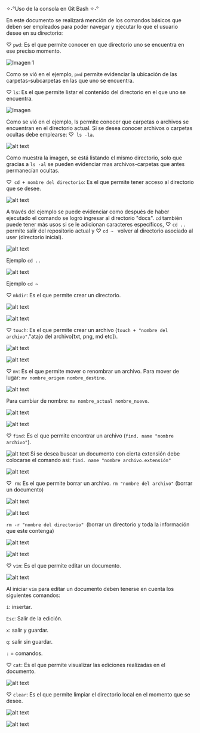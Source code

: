 ✧˖°Uso de la consola en Git Bash ✧˖°

En este documento se realizará mención de los comandos básicos que deben ser empleados para poder navegar y ejecutar lo que el usuario desee en su directorio:

♡ `pwd`: Es el que permite conocer en que directorio uno se encuentra en ese preciso momento.

![Imagen 1](../images/image-1.png)

Como se vió en el ejemplo, `pwd` permite evidenciar la ubicación de las carpetas-subcarpetas en las que uno se encuentra.

♡ `ls`: Es el que permite listar el contenido del directorio en el que uno se encuentra.

![Imagen](../images/image.png)

Como se vió en el ejemplo, ls permite conocer que carpetas o archivos se encuentran en el directorio actual.
Si se desea conocer archivos o carpetas ocultas debe emplearse: ♡` ls -la`.

![alt text](../images/image-2.png)

Como muestra la imagen, se está listando el mismo directorio, solo que gracias a `ls -al` se pueden evidenciar mas archivos-carpetas que antes permanecían ocultas.

♡` cd + nombre del directorio`: Es el que permite tener acceso al directorio que se desee.

![alt text](../images/image-3.png)

A través del ejemplo se puede evidenciar como después de haber ejecutado el comando se logró ingresar al directorio "docs".
`cd` también puede tener más usos si se le adicionan caracteres específicos, ♡ `cd .. `permite salir del repositorio actual y ♡ `cd ~ ` volver al directorio asociado al user (directorio inicial).

![alt text](../images/image-4.png)

Ejemplo `cd ..`

![alt text](../images/image-5.png)

Ejemplo `cd ~ `

♡ `mkdir`: Es el que permite crear un directorio.

![alt text](../images/image-6.png)

![alt text](../images/image-7.png)

♡ `touch`: Es el que permite crear un archivo (`touch + "nombre del archivo"`."atajo del archivo[txt, png, md etc]).

![alt text](../images/image-8.png)

![alt text](../images/image-9.png)

♡ `mv`: Es el que permite mover o renombrar un archivo.
Para mover de lugar: `mv nombre_origen nombre_destino`.

![alt text](../images/image-12.png)

Para cambiar de nombre: `mv nombre_actual nombre_nuevo`.

![alt text](../images/image-10.png)

![alt text](../images/image-11.png)

♡ `find`: Es el que permite encontrar un archivo (`find. name "nombre archivo"`).

![alt text](../images/image-13.png)
Si se desea buscar un documento con  cierta extensión debe colocarse el comando así: `find. name "nombre archivo.extensión"`

![alt text](../images/image-14.png)

♡` rm`: Es el que permite borrar un archivo.
`rm "nombre del archivo"` (borrar un documento)

![alt text](../images/image-15.png)

![alt text](../images/image-17.png)

`rm -r "nombre del directorio" `(borrar un directorio y toda la información que este contenga)

![alt text](../images/image-18.png)

![alt text](../images/image-19.png)

♡ `vim`: Es el que permite editar un documento.

![alt text](../images/image-16.png)

Al iniciar `vim` para editar un documento deben tenerse en cuenta los siguientes comandos:

`i`: insertar.

`Esc`: Salir de la edición.

`x`: salir y guardar.

`q`: salir sin guardar.

`:` = comandos.

♡ `cat`: Es el que permite visualizar las ediciones realizadas en el documento.

![alt text](../images/image-22.png)

♡ `clear`: Es el que permite limpiar el directorio local en el momento que se desee.

![alt text](../images/image-20.png)

![alt text](../images/image-21.png)


